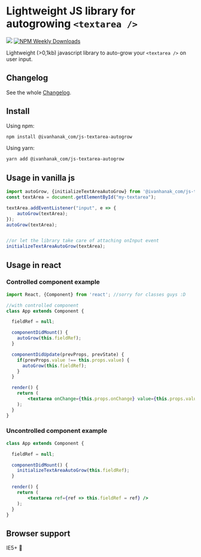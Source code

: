 # Lightweight JS library for autogrowing `<textarea />` 

[![](https://flat.badgen.net/npm/v/@ivanhanak_com/js-textarea-autogrow?icon=npm)](https://www.npmjs.com/package/@ivanhanak_com/js-textarea-autogrow)
[![NPM Weekly Downloads](https://badgen.net/npm/dw/@ivanhanak_com/js-textarea-autogrow)](https://www.npmjs.com/package/@ivanhanak_com/js-textarea-autogrow)

Lightweight (>0,1kb) javascript library to auto-grow your `<textarea />` on user input. 

## Changelog

See the whole [Changelog](/CHANGELOG.md).

## Install

Using npm:

```sh
npm install @ivanhanak_com/js-textarea-autogrow
```

Using yarn:

```sh
yarn add @ivanhanak_com/js-textarea-autogrow
```

## Usage in vanilla js

```jsx harmony 
import autoGrow, {initializeTextAreaAutoGrow} from '@ivanhanak_com/js-textarea-autogrow';
const textArea = document.getElementById("my-textarea");

textArea.addEventListener("input", e => {
    autoGrow(textArea);
});
autoGrow(textArea);


//or let the library take care of attaching onInput event
initializeTextAreaAutoGrow(textArea);

```

## Usage in react

### Controlled component example
```jsx harmony 
import React, {Component} from 'react'; //sorry for classes guys :D

//with controlled component
class App extends Component {

  fieldRef = null;

  componentDidMount() {
    autoGrow(this.fieldRef);
  }

  componentDidUpdate(prevProps, prevState) {
    if(prevProps.value !== this.props.value) {
      autoGrow(this.fieldRef);
    }
  }

  render() {
    return (
        <textarea onChange={this.props.onChange} value={this.props.value} ref={ref => this.fieldRef = ref} />
    );
  }
}
```

### Uncontrolled component example
```jsx harmony 
class App extends Component {

  fieldRef = null;

  componentDidMount() {
    initializeTextAreaAutoGrow(this.fieldRef);
  }

  render() {
    return (
        <textarea ref={ref => this.fieldRef = ref} />
    );
  }
}

```


## Browser support
IE5+ 🙂